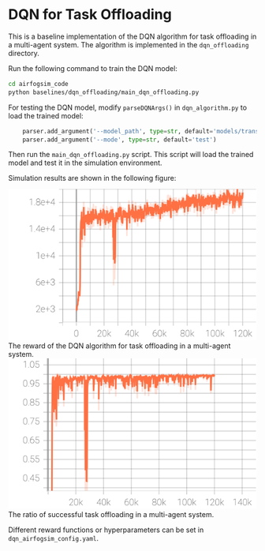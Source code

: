 
<!-- dqn for task offloading baseline -->
# DQN for Task Offloading

This is a baseline implementation of the DQN algorithm for task offloading in a multi-agent system. The algorithm is implemented in the `dqn_offloading` directory.

Run the following command to train the DQN model:

```bash
cd airfogsim_code
python baselines/dqn_offloading/main_dqn_offloading.py
```

For testing the DQN model, modify `parseDQNArgs()` in `dqn_algorithm.py` to load the trained model:

```python
    parser.add_argument('--model_path', type=str, default='models/trans_dqn/final_model.final_pth')
    parser.add_argument('--mode', type=str, default='test')
```

Then run the `main_dqn_offloading.py` script. This script will load the trained model and test it in the simulation environment.

Simulation results are shown in the following figure:
<!-- ./baselines/Loss.svg -->
![Loss](./Reward.svg)
The reward of the DQN algorithm for task offloading in a multi-agent system.
![Ratio](./Success_ratio.svg)
The ratio of successful task offloading in a multi-agent system.

Different reward functions or hyperparameters can be set in `dqn_airfogsim_config.yaml`.
